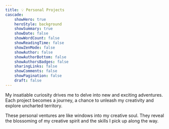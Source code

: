 ```yaml
---
title: 💡 Personal Projects
cascade:
    showHero: true
    heroStyle: background
    showSummary: true
    showDate: false
    showWordCount: false
    showReadingTime: false
    showZenMode: false
    showAuthor: false
    showAuthorBottom: false
    showAuthorsBadges: false
    sharingLinks: false
    showComments: false
    showPagination: false
    draft: false
---
```


My insatiable curiosity drives me to delve into new and exciting adventures. Each project becomes a journey, a chance to unleash my creativity and explore uncharted territory.

These personal ventures are like windows into my creative soul. They reveal the blossoming of my creative spirit and the skills I pick up along the way.